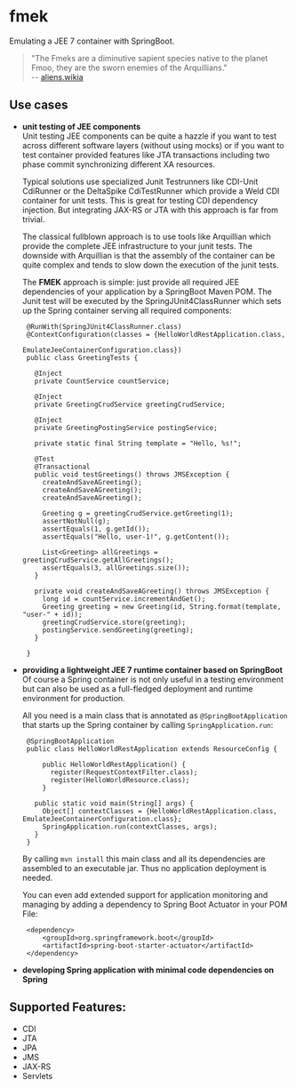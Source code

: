# fmek

Emulating a JEE 7 container with SpringBoot.

> "The Fmeks are a diminutive sapient species native to the planet Fmoo, they are the sworn enemies of the Arquillians."  
-- [aliens.wikia]

## Use cases
-  **unit testing of JEE components**  
    Unit testing JEE components can be quite a hazzle if you want to test across different software layers (without using mocks) or if you want to test container provided features like JTA transactions including two phase commit synchronizing different XA resources.  

    Typical solutions use specialized Junit Testrunners like CDI-Unit CdiRunner or the DeltaSpike CdiTestRunner which provide a Weld CDI container for unit tests. This is great for testing CDI dependency injection. But integrating JAX-RS or JTA with this approach is far from trivial.  
    
    The classical fullblown approach is to use tools like Arquillian which provide the complete JEE infrastructure to your junit tests. The downside with Arquillian is that the assembly of the container can be quite complex and tends to slow down the execution of the junit tests.  
    
    The **FMEK** approach is simple: just provide all required JEE dependencies of your application by a SpringBoot Maven POM. The Junit test will be executed by the SpringJUnit4ClassRunner which sets up the Spring container serving all required components:

        @RunWith(SpringJUnit4ClassRunner.class)
        @ContextConfiguration(classes = {HelloWorldRestApplication.class, 
                                         EmulateJeeContainerConfiguration.class})
        public class GreetingTests {
        
          @Inject
          private CountService countService;
        
          @Inject
          private GreetingCrudService greetingCrudService;
        
          @Inject
          private GreetingPostingService postingService;
        
          private static final String template = "Hello, %s!";
        
          @Test
          @Transactional
          public void testGreetings() throws JMSException {
            createAndSaveAGreeting();
            createAndSaveAGreeting();
            createAndSaveAGreeting();
        
            Greeting g = greetingCrudService.getGreeting(1);
            assertNotNull(g);
            assertEquals(1, g.getId());
            assertEquals("Hello, user-1!", g.getContent());
        
            List<Greeting> allGreetings =  greetingCrudService.getAllGreetings();
            assertEquals(3, allGreetings.size());
          }
        
          private void createAndSaveAGreeting() throws JMSException {
            long id = countService.incrementAndGet();
            Greeting greeting = new Greeting(id, String.format(template, "user-" + id));
            greetingCrudService.store(greeting);
            postingService.sendGreeting(greeting);
          }
        
        }  
    
-  **providing a lightweight JEE 7 runtime container based on SpringBoot**  
    Of course a Spring container is not only useful in a testing environment but can also be used as a full-fledged deployment and runtime environment for production.

    All you need is a main class that is annotated as <code>@SpringBootApplication</code> that starts up the Spring container by calling <code>SpringApplication.run</code>:

        @SpringBootApplication
        public class HelloWorldRestApplication extends ResourceConfig {
        
            public HelloWorldRestApplication() {
              register(RequestContextFilter.class);
              register(HelloWorldResource.class);
            }
        
          public static void main(String[] args) {
            Object[] contextClasses = {HelloWorldRestApplication.class, EmulateJeeContainerConfiguration.class};
            SpringApplication.run(contextClasses, args);
          }
        }
    
    By calling <code>mvn install</code> this main class and all its dependencies are assembled to an executable jar. Thus no application deployment is needed.   
    
    You can even add extended support for application monitoring and managing by adding a dependency to Spring Boot Actuator in your POM File:
    
        <dependency>
            <groupId>org.springframework.boot</groupId>
            <artifactId>spring-boot-starter-actuator</artifactId>
        </dependency>

-  **developing Spring application with minimal code dependencies on Spring**  
    

## Supported Features:

- CDI
- JTA
- JPA
- JMS
- JAX-RS
- Servlets

[aliens.wikia]: http://aliens.wikia.com/wiki/Fmek
